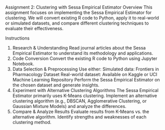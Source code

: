 Assignment 2: Clustering with Sessa Empirical Estimator
Overview
This assignment focuses on implementing the Sessa Empirical Estimator for clustering. We will convert existing R code to Python, apply it to real-world or simulated datasets, and compare different clustering techniques to evaluate their effectiveness.

Instructions
1. Research & Understanding
Read journal articles about the Sessa Empirical Estimator to understand its methodology and applications.
2. Code Conversion
Convert the existing R code to Python using Jupyter Notebook.
3. Data Selection & Preprocessing
Use either:
Simulated data: Frontiers in Pharmacology Dataset
Real-world dataset: Available on Kaggle or UCI Machine Learning Repository
Perform the Sessa Empirical Estimator on the chosen dataset and generate insights.
4. Experiment with Alternative Clustering Algorithms
The Sessa Empirical Estimator primarily uses K-Means clustering.
Implement an alternative clustering algorithm (e.g., DBSCAN, Agglomerative Clustering, or Gaussian Mixture Models) and analyze the differences.
5. Compare & Analyze Results
Evaluate results from K-Means vs. the alternative algorithm.
Identify strengths and weaknesses of each clustering method.

